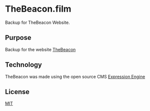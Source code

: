 # TheBeacon.film
Backup for TheBeacon Website.

## Purpose
Backup for the website [TheBeacon](http://thebeacon.film/)

## Technology
TheBeacon was made using the open source CMS [Expression Engine](https://expressionengine.com/)

## License
[MIT](https://choosealicense.com/licenses/mit/)
